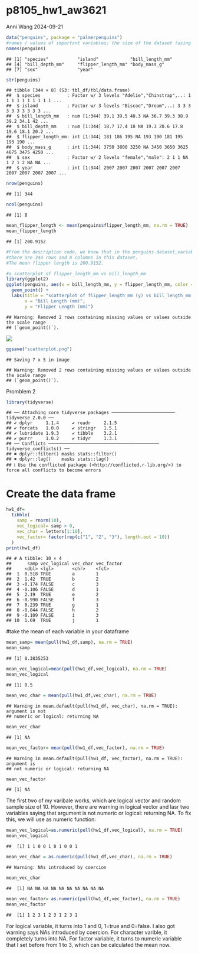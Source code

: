 p8105_hw1_aw3621
================
Anni Wang
2024-09-21

``` r
data("penguins", package = "palmerpenguins")
#names / values of important variables; the size of the dataset (using nrow and ncol); the mean flipper length
names(penguins)
```

    ## [1] "species"           "island"            "bill_length_mm"   
    ## [4] "bill_depth_mm"     "flipper_length_mm" "body_mass_g"      
    ## [7] "sex"               "year"

``` r
str(penguins)
```

    ## tibble [344 × 8] (S3: tbl_df/tbl/data.frame)
    ##  $ species          : Factor w/ 3 levels "Adelie","Chinstrap",..: 1 1 1 1 1 1 1 1 1 1 ...
    ##  $ island           : Factor w/ 3 levels "Biscoe","Dream",..: 3 3 3 3 3 3 3 3 3 3 ...
    ##  $ bill_length_mm   : num [1:344] 39.1 39.5 40.3 NA 36.7 39.3 38.9 39.2 34.1 42 ...
    ##  $ bill_depth_mm    : num [1:344] 18.7 17.4 18 NA 19.3 20.6 17.8 19.6 18.1 20.2 ...
    ##  $ flipper_length_mm: int [1:344] 181 186 195 NA 193 190 181 195 193 190 ...
    ##  $ body_mass_g      : int [1:344] 3750 3800 3250 NA 3450 3650 3625 4675 3475 4250 ...
    ##  $ sex              : Factor w/ 2 levels "female","male": 2 1 1 NA 1 2 1 2 NA NA ...
    ##  $ year             : int [1:344] 2007 2007 2007 2007 2007 2007 2007 2007 2007 2007 ...

``` r
nrow(penguins)
```

    ## [1] 344

``` r
ncol(penguins)
```

    ## [1] 8

``` r
mean_flipper_length <- mean(penguins$flipper_length_mm, na.rm = TRUE)
mean_flipper_length
```

    ## [1] 200.9152

``` r
#From the description code, we know that in the penguins dataset,variable names include: `species`, `island`, `bill_length_mm`,`bill_depth_mm`,  `flipper_length_mm`, `body_mass_g`, `sex`, `year`.
#there are 344 rows and 8 columns in this dataset.
#The mean flipper length is 200.9152.

#a scatterplot of flipper_length_mm vs bill_length_mm
library(ggplot2)
ggplot(penguins, aes(x = bill_length_mm, y = flipper_length_mm, color = species)) +
  geom_point() +
  labs(title = "scatterplot of flipper_length_mm (y) vs bill_length_mm (x)",
       x = "Bill Length (mm)",
       y = "Flipper Length (mm)")
```

    ## Warning: Removed 2 rows containing missing values or values outside the scale range
    ## (`geom_point()`).

![](p8105_hw1_aw3621_files/figure-gfm/unnamed-chunk-1-1.png)<!-- -->

``` r
ggsave("scatterplot.png")
```

    ## Saving 7 x 5 in image

    ## Warning: Removed 2 rows containing missing values or values outside the scale range
    ## (`geom_point()`).

Promblem 2

``` r
library(tidyverse)
```

    ## ── Attaching core tidyverse packages ──────────────────────── tidyverse 2.0.0 ──
    ## ✔ dplyr     1.1.4     ✔ readr     2.1.5
    ## ✔ forcats   1.0.0     ✔ stringr   1.5.1
    ## ✔ lubridate 1.9.3     ✔ tibble    3.2.1
    ## ✔ purrr     1.0.2     ✔ tidyr     1.3.1
    ## ── Conflicts ────────────────────────────────────────── tidyverse_conflicts() ──
    ## ✖ dplyr::filter() masks stats::filter()
    ## ✖ dplyr::lag()    masks stats::lag()
    ## ℹ Use the conflicted package (<http://conflicted.r-lib.org/>) to force all conflicts to become errors

# Create the data frame

``` r
hw1_df=
  tibble(
    samp = rnorm(10), 
    vec_logical= samp > 0, 
    vec_char = letters[1:10],  
    vec_factor= factor(rep(c("1", "2", "3"), length.out = 10))
  )
print(hw1_df)
```

    ## # A tibble: 10 × 4
    ##      samp vec_logical vec_char vec_factor
    ##     <dbl> <lgl>       <chr>    <fct>     
    ##  1  0.518 TRUE        a        1         
    ##  2  1.42  TRUE        b        2         
    ##  3 -0.174 FALSE       c        3         
    ##  4 -0.106 FALSE       d        1         
    ##  5  2.19  TRUE        e        2         
    ##  6 -0.990 FALSE       f        3         
    ##  7  0.239 TRUE        g        1         
    ##  8 -0.844 FALSE       h        2         
    ##  9 -0.109 FALSE       i        3         
    ## 10  1.69  TRUE        j        1

\#take the mean of each variable in your dataframe

``` r
mean_samp= mean(pull(hw1_df,samp), na.rm = TRUE)
mean_samp
```

    ## [1] 0.3835253

``` r
mean_vec_logical=mean(pull(hw1_df,vec_logical), na.rm = TRUE)  
mean_vec_logical
```

    ## [1] 0.5

``` r
mean_vec_char = mean(pull(hw1_df,vec_char), na.rm = TRUE)  
```

    ## Warning in mean.default(pull(hw1_df, vec_char), na.rm = TRUE): argument is not
    ## numeric or logical: returning NA

``` r
mean_vec_char       
```

    ## [1] NA

``` r
mean_vec_factor= mean(pull(hw1_df,vec_factor), na.rm = TRUE)  
```

    ## Warning in mean.default(pull(hw1_df, vec_factor), na.rm = TRUE): argument is
    ## not numeric or logical: returning NA

``` r
mean_vec_factor
```

    ## [1] NA

The first two of my varibale works, which are logical vector and random
sample size of 10. However, there are warning in logical vector and lasr
two variables saying that argument is not numeric or logical: returning
NA. To fix this, we will use as numeric function:

``` r
mean_vec_logical=as.numeric(pull(hw1_df,vec_logical), na.rm = TRUE)  
mean_vec_logical
```

    ##  [1] 1 1 0 0 1 0 1 0 0 1

``` r
mean_vec_char = as.numeric(pull(hw1_df,vec_char), na.rm = TRUE)  
```

    ## Warning: NAs introduced by coercion

``` r
mean_vec_char       
```

    ##  [1] NA NA NA NA NA NA NA NA NA NA

``` r
mean_vec_factor= as.numeric(pull(hw1_df,vec_factor), na.rm = TRUE)  
mean_vec_factor
```

    ##  [1] 1 2 3 1 2 3 1 2 3 1

For logical variable, it turns into 1 and 0, 1=true and 0=false. I also
got warning says NAs introduced by coercion. For character varible, it
completely turns into NA. For factor variable, it turns to numeric
variable that I set before from 1 to 3, which can be calculated the mean
now.
